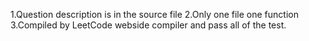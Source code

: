 1.Question description is in the source file
2.Only one file one function
3.Compiled by LeetCode webside compiler and pass all of the test.
